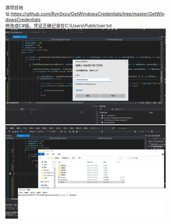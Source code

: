 源项目地址:https://github.com/Rvn0xsy/GetWindowsCredentials/tree/master/GetWindowsCredentials    
修改成C#版，凭证正确记录在C:\Users\Public\ver.txt    
![](1.png)
![](2.png)